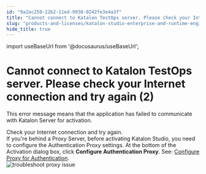 ```yaml
---
id: "9a2ac250-22b2-11ed-9930-0242fe3e4a3f"
title: "Cannot connect to Katalon TestOps server. Please check your Internet connection and try again (2)"
slug: "products-and-licenses/katalon-studio-enterprise-and-runtime-engine-licenses/troubleshoot/troubleshooting-activation-problem/cannot-connect-to-katalon-testops-server.-please-check-your-internet-connection-and-try-again-2"
hide_title: true
---
```

import useBaseUrl from '@docusaurus/useBaseUrl';


# <a id="troubleshooting-742" class="anchor_top_offset"/><a id="ariaid-title1" class="anchor_top_offset"/>Cannot connect to Katalon TestOps server. Please check your Internet connection and try again (2)

<p xmlns="http://www.w3.org/1999/xhtml" className="shortdesc"> </p> 
<section xmlns="http://www.w3.org/1999/xhtml" className="section condition"><p className="p" /></section> 
<div xmlns="http://www.w3.org/1999/xhtml" className="bodydiv troubleSolution"><section className="section cause"><p className="p">This error message means that the application has failed to communicate with Katalon Server for activation.</p></section><section className="section remedy"><div className="li step p"><span className="ph cmd">Check your Internet connection and try again.</span><div className="itemgroup info">If you're behind a Proxy Server, before activating Katalon Studio, you need to configure the Authentication Proxy settings. At the bottom of the Activation dialog box, click <strong className="ph b">Configure Authentication Proxy</strong>. See: <a className="xref" href="/docs/legacy/products-and-licenses/katalon-studio-enterprise-and-runtime-engine-licenses/configure-proxy-authentication">Configure Proxy for Authentication</a>.</div><div className="itemgroup info"><img className="image" src={useBaseUrl("https://github.com/katalon-studio/docs-images/raw/master/katalon-studio/docs/proxy-preferences/KS-LICENSE-Configure-proxy.png")} alt="troubleshoot proxy issue" /><br /><br /></div></div></section></div>
